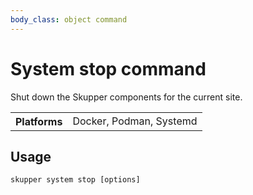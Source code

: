 ```yaml
---
body_class: object command
---
```


# System stop command

<section>

Shut down the Skupper components for the current site.

<table class="fields"><tr><th>Platforms</th><td>Docker, Podman, Systemd</td></table>

</section>

<section>

## Usage

~~~ shell
skupper system stop [options]
~~~

</section>
